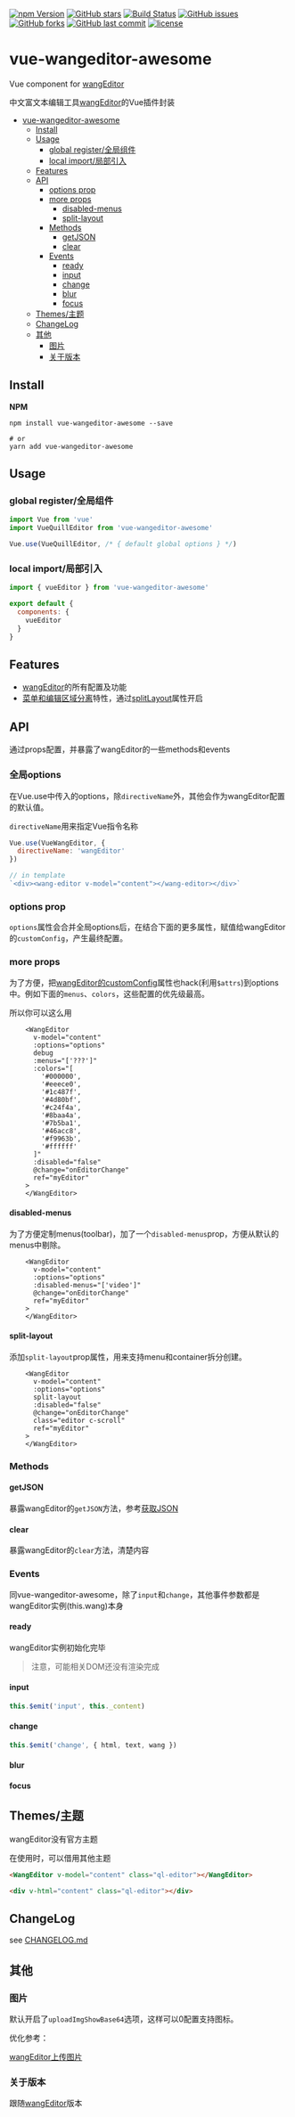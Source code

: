 [![npm Version][npm version badge]][npm page] 
[![GitHub stars](https://img.shields.io/github/stars/awamwang/vue-wangeditor-awesome.svg?style=flat-square)](https://github.com/awamwang/vue-wangeditor-awesome/stargazers)
[![Build Status](https://travis-ci.com/awamwang/vue-wangeditor-awesome.svg?branch=master)](https://travis-ci.com/awamwang/vue-wangeditor-awesome)
[![GitHub issues](https://img.shields.io/github/issues/awamwang/vue-wangeditor-awesome.svg?style=flat-square)](https://github.com/awamwang/vue-wangeditor-awesome/issues)
[![GitHub forks](https://img.shields.io/github/forks/awamwang/vue-wangeditor-awesome.svg?style=flat-square)](https://github.com/awamwang/vue-wangeditor-awesome/network)
[![GitHub last commit](https://img.shields.io/github/last-commit/google/skia.svg?style=flat-square)](https://github.com/awamwang/vue-wangeditor-awesome)
[![license](https://img.shields.io/github/license/mashape/apistatus.svg?style=flat-square)](https://github.com/awamwang/vue-wangeditor-awesome)

# vue-wangeditor-awesome

Vue component for [wangEditor](https://github.com/wangeditor-team/wangEditor)

中文富文本编辑工具[wangEditor](https://github.com/wangeditor-team/wangEditor)的Vue插件封装

<!--ts-->
   * [vue-wangeditor-awesome](#vue-wangeditor-awesome)
      * [Install](#install)
      * [Usage](#usage)
         * [global register/全局组件](#global-register全局组件)
         * [local import/局部引入](#local-import局部引入)
      * [Features](#features)
      * [API](#api)
         * [options prop](#options-prop)
         * [more props](#more-props)
            * [disabled-menus](#disabled-menus)
            * [split-layout](#split-layout)
         * [Methods](#methods)
            * [getJSON](#getjson)
            * [clear](#clear)
         * [Events](#events)
            * [ready](#ready)
            * [input](#input)
            * [change](#change)
            * [blur](#blur)
            * [focus](#focus)
      * [Themes/主题](#themes主题)
      * [ChangeLog](#changelog)
      * [其他](#其他)
         * [图片](#图片)
         * [关于版本](#关于版本)

<!-- Added by: wangmeng, at: 2020年10月 4日 星期日 21时59分08秒 CST -->

<!--te-->

## Install

**NPM**

```shell
npm install vue-wangeditor-awesome --save

# or
yarn add vue-wangeditor-awesome
```

## Usage

### global register/全局组件

```js
import Vue from 'vue'
import VueQuillEditor from 'vue-wangeditor-awesome'

Vue.use(VueQuillEditor, /* { default global options } */)
```

### local import/局部引入

```js
import { vueEditor } from 'vue-wangeditor-awesome'

export default {
  components: {
    vueEditor
  }
}
```

## Features

+ [wangEditor](https://github.com/wangeditor-team/wangEditor)的所有配置及功能
+ [菜单和编辑区域分离](https://www.kancloud.cn/wangfupeng/wangeditor3/335771)特性，通过[splitLayout](#split-layout)属性开启

## API

通过props配置，并暴露了wangEditor的一些methods和events

### 全局options

在Vue.use中传入的options，除`directiveName`外，其他会作为wangEditor配置的默认值。

`directiveName`用来指定Vue指令名称

```js
Vue.use(VueWangEditor, {
  directiveName: 'wangEditor'
})

// in template
`<div><wang-editor v-model="content"></wang-editor></div>`
```

### options prop

`options`属性会合并全局options后，在结合下面的更多属性，赋值给wangEditor的`customConfig`，产生最终配置。

### more props

为了方便，把[wangEditor的customConfig](https://www.kancloud.cn/wangfupeng/wangeditor3/335776)属性也hack(利用`$attrs`)到options中。例如下面的`menus`、`colors`，这些配置的优先级最高。

所以你可以这么用

```vue
    <WangEditor
      v-model="content"
      :options="options"
      debug
      :menus="['???']"
      :colors="[
        '#000000',
        '#eeece0',
        '#1c487f',
        '#4d80bf',
        '#c24f4a',
        '#8baa4a',
        '#7b5ba1',
        '#46acc8',
        '#f9963b',
        '#ffffff'
      ]"
      :disabled="false"
      @change="onEditorChange"
      ref="myEditor"
    >
    </WangEditor>
```

#### disabled-menus

为了方便定制menus(toolbar)，加了一个`disabled-menus`prop，方便从默认的menus中剔除。

```vue
    <WangEditor
      v-model="content"
      :options="options"
      :disabled-menus="['video']"
      @change="onEditorChange"
      ref="myEditor"
    >
    </WangEditor>
```

#### split-layout

添加`split-layout`prop属性，用来支持menu和container拆分创建。

```vue
    <WangEditor
      v-model="content"
      :options="options"
      split-layout
      :disabled="false"
      @change="onEditorChange"
      class="editor c-scroll"
      ref="myEditor"
    >
    </WangEditor>
```

### Methods

#### getJSON

暴露wangEditor的`getJSON`方法，参考[获取JSON](https://www.kancloud.cn/wangfupeng/wangeditor3/455792)

#### clear

暴露wangEditor的`clear`方法，清楚内容

### Events

同vue-wangeditor-awesome，除了`input`和`change`，其他事件参数都是wangEditor实例(this.wang)本身

#### ready

wangEditor实例初始化完毕

> 注意，可能相关DOM还没有渲染完成
>

#### input

```js
this.$emit('input', this._content)
```
#### change

```js
this.$emit('change', { html, text, wang })
```

#### blur

#### focus

## Themes/主题

wangEditor没有官方主题

在使用时，可以借用其他主题

```html
<WangEditor v-model="content" class="ql-editor"></WangEditor>

<div v-html="content" class="ql-editor"></div>
```

## ChangeLog

see [CHANGELOG.md](CHANGELOG.md)

## 其他

### 图片

默认开启了`uploadImgShowBase64`选项，这样可以0配置支持图标。

优化参考：

[wangEditor上传图片](https://www.kancloud.cn/wangfupeng/wangeditor3/335779)

### 关于版本

跟随[wangEditor](https://www.npmjs.com/package/wangeditor)版本



[build badge]: https://travis-ci.com/awamwang/vue-wangeditor-awesome.svg?branch=master
[build page]: https://travis-ci.com/awamwang/vue-wangeditor-awesome
[license badge]: https://img.shields.io/badge/license-MIT%20License-blue.svg?style=flat-square
[license page]: https://github.com/awamwang/node-readme-md/blob/master/LICENSE
[node page]: https://nodejs.org/
[node version badge]: https://img.shields.io/node/v/readme-md.svg?style=flat-square
[npm page]: https://www.npmjs.com/package/vue-wangeditor-awesome
[npm version badge]: https://img.shields.io/npm/v/vue-wangeditor-awesome.svg?style=flat-squar
